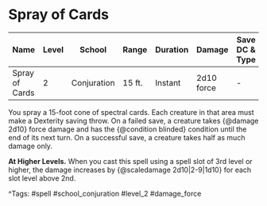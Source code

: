 # Spray of Cards

| Name | Level | School | Range | Duration | Damage | Save DC & Type |
|------|-------|--------|-------|----------|--------|----------------|
| Spray of Cards | 2 | Conjuration | 15 ft. | Instant | 2d10 force | - |

You spray a 15-foot cone of spectral cards. Each creature in that area must make a Dexterity saving throw. On a failed save, a creature takes {@damage 2d10} force damage and has the {@condition blinded} condition until the end of its next turn. On a successful save, a creature takes half as much damage only.

**At Higher Levels.** When you cast this spell using a spell slot of 3rd level or higher, the damage increases by {@scaledamage 2d10|2-9|1d10} for each slot level above 2nd.

^Tags: #spell #school_conjuration #level_2 #damage_force